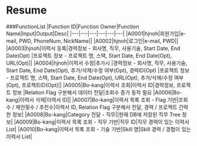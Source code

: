 # Resume



###FunctionList
|Function ID|Function Owner|Function Name|Input|Output|Desc|
|---|---|---|---|---|---|
|A0001|hjnoh|회원가입|e-mail, PWD, PhoneNum, NickName||
|A0002|hjnoh|로그인|e-mail, PWD||
|A0003|hjnoh|이력서 등록|경력정보 - 회사명, 직무, 사용기술, Start Date, End Date(Opt)
|프로젝트 정보 - 프로젝트 명, 스택, Start Date, End Date(Opt), URL(Opt)||
|A0004|hjnoh|이력서 수정|추가시
|경력정보 - 회사명, 직무, 사용기술, Start Date, End Date(Opt), 추가/삭제/수정 여부(Opt), 경력ID(Opt)
|프로젝트 정보 - 프로젝트 명, 스택, Start Date, End Date(Opt), URL(Opt), 추가/삭제/수정 여부(Opt), 프로젝트ID(Opt)||
|A0005|Bo-kang|이력서 조회|이력서 ID|경력정보, 프로젝트 정보
|Relation Flag 구분해서 데이터 전달|조회수 증가 동작 필요
|A0006|Bo-kang|이력서 삭제|이력서 ID||
|A0007|Bo-kang|이력서 목록 조회 - Flag 기반|조회수 / 제안횟수 / 추천수|이력서 ID, Relation Flag 구분해서 전달, 경력 / 프로젝트 간략한 정보|
|A0008|Bo-kang|Category 전달 - 직무||현재 DB에 저장된 직무 Tree 정보|
|A0009|Bo-kang|이력서 목록 조회 - 직무 기반|직무 ID|직무 경력이 있는 이력서 List|
|A0010|Bo-kang|이력서 목록 조회 - 기술 기반|Skill 명|Skill 경력 / 경험이 있는 이력서 List|
